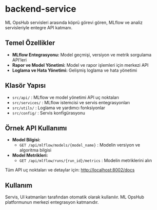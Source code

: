# backend-service

ML OpsHub servisleri arasında köprü görevi gören, MLflow ve analiz servisleriyle entegre API katmanı.

## Temel Özellikler
- **MLflow Entegrasyonu:** Model geçmişi, versiyon ve metrik sorgulama API'leri
- **Rapor ve Model Yönetimi:** Model ve rapor işlemleri için merkezi API
- **Loglama ve Hata Yönetimi:** Gelişmiş loglama ve hata yönetimi

## Klasör Yapısı
- `src/api/` : MLflow ve model yönetimi API uç noktaları
- `src/services/` : MLflow istemcisi ve servis entegrasyonları
- `src/utils/` : Loglama ve yardımcı fonksiyonlar
- `src/config/` : Servis konfigürasyonu

## Örnek API Kullanımı
- **Model Bilgisi:**
  - `GET /api/mlflow/models/{model_name}` : Modelin versiyon ve algoritma bilgisi
- **Model Metrikleri:**
  - `GET /api/mlflow/runs/{run_id}/metrics` : Modelin metriklerini alın

Tüm API uç noktaları ve detaylar için: [http://localhost:8002/docs](http://localhost:8002/docs)

## Kullanım
Servis, UI katmanları tarafından otomatik olarak kullanılır. ML OpsHub platformunun merkezi entegrasyon katmanıdır. 